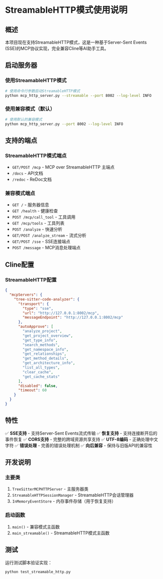 # StreamableHTTP模式使用说明

## 概述

本项目现在支持StreamableHTTP模式，这是一种基于Server-Sent Events (SSE)的MCP协议实现，完全兼容Cline等AI助手工具。

## 启动服务器

### 使用StreamableHTTP模式

```bash
# 使用命令行参数启动StreamableHTTP模式
python mcp_http_server.py --streamable --port 8002 --log-level INFO
```

### 使用兼容模式（默认）

```bash
# 使用默认的兼容模式
python mcp_http_server.py --port 8002 --log-level INFO
```

## 支持的端点

### StreamableHTTP模式端点

- `GET/POST /mcp` - MCP over StreamableHTTP 主端点
- `/docs` - API文档
- `/redoc` - ReDoc文档

### 兼容模式端点

- `GET /` - 服务器信息
- `GET /health` - 健康检查
- `POST /mcp/call_tool` - 工具调用
- `GET /mcp/tools` - 工具列表
- `POST /analyze` - 快速分析
- `GET/POST /analyze_stream` - 流式分析
- `GET/POST /sse` - SSE连接端点
- `POST /message` - MCP消息处理端点

## Cline配置

### StreamableHTTP配置

```json
{
  "mcpServers": {
    "tree-sitter-code-analyzer": {
      "transport": {
        "type": "sse",
        "url": "http://127.0.0.1:8002/mcp",
        "messageEndpoint": "http://127.0.0.1:8002/mcp"
      },
      "autoApprove": [
        "analyze_project",
        "get_project_overview",
        "get_type_info",
        "search_methods",
        "get_namespace_info",
        "get_relationships",
        "get_method_details",
        "get_architecture_info",
        "list_all_types",
        "clear_cache",
        "get_cache_stats"
      ],
      "disabled": false,
      "timeout": 60
    }
  }
}
```

## 特性

✅ **SSE支持** - 支持Server-Sent Events流式传输
✅ **恢复支持** - 支持连接断开后的事件恢复
✅ **CORS支持** - 完整的跨域资源共享支持
✅ **UTF-8编码** - 正确处理中文字符
✅ **错误处理** - 完善的错误处理机制
✅ **向后兼容** - 保持与旧版API的兼容性

## 开发说明

### 主要类

1. `TreeSitterMCPHTTPServer` - 主服务器类
2. `StreamableHTTPSessionManager` - StreamableHTTP会话管理器
3. `InMemoryEventStore` - 内存事件存储（用于恢复支持）

### 启动函数

1. `main()` - 兼容模式主函数
2. `main_streamable()` - StreamableHTTP模式主函数

## 测试

运行测试脚本验证实现：

```bash
python test_streamable_http.py
```